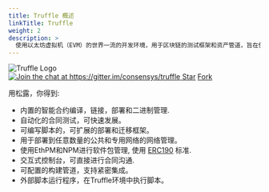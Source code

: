 ```yaml
---
title: Truffle 概述
linkTitle: Truffle
weight: 2
description: >
  使用以太坊虚拟机（EVM）的世界一流的开发环境，用于区块链的测试框架和资产管道，旨在使开发人员的生活更轻松.
---
```

<img style="max-width: 160px;" src="/img/truffle-logo-dark.svg" alt="Truffle Logo" />

<div class="text-center docs-badges">
  <a href="https://gitter.im/consensys/truffle?utm_source=badge&utm_medium=badge&utm_campaign=pr-badge&utm_content=badge">
    <img src="https://badges.gitter.im/Join%20Chat.svg" alt="Join the chat at https://gitter.im/consensys/truffle"/>
  </a>
  <a class="github-button" href="https://github.com/trufflesuite/truffle" data-icon="octicon-star" data-show-count="true" aria-label="Star trufflesuite/truffle on GitHub">Star</a>
  <a class="github-button" href="https://github.com/trufflesuite/truffle/fork" data-icon="octicon-repo-forked" data-show-count="true" aria-label="Fork trufflesuite/truffle on GitHub">Fork</a>
</div>


用松露，你得到:

* 内置的智能合约编译，链接，部署和二进制管理.
* 自动化的合同测试，可快速发展。
* 可编写脚本的，可扩展的部署和迁移框架。
* 用于部署到任意数量的公共和专用网络的网络管理。
* 使用EthPM和NPM进行软件包管理, 使用 [ERC190](https://github.com/ethereum/EIPs/issues/190) 标准.
* 交互式控制台，可直接进行合同沟通.
* 可配置的构建管道，支持紧密集成。
* 外部脚本运行程序，在Truffle环境中执行脚本。
